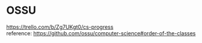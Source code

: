 # OSSU
https://trello.com/b/Zg7UKgt0/cs-progress \
reference: https://github.com/ossu/computer-science#order-of-the-classes
